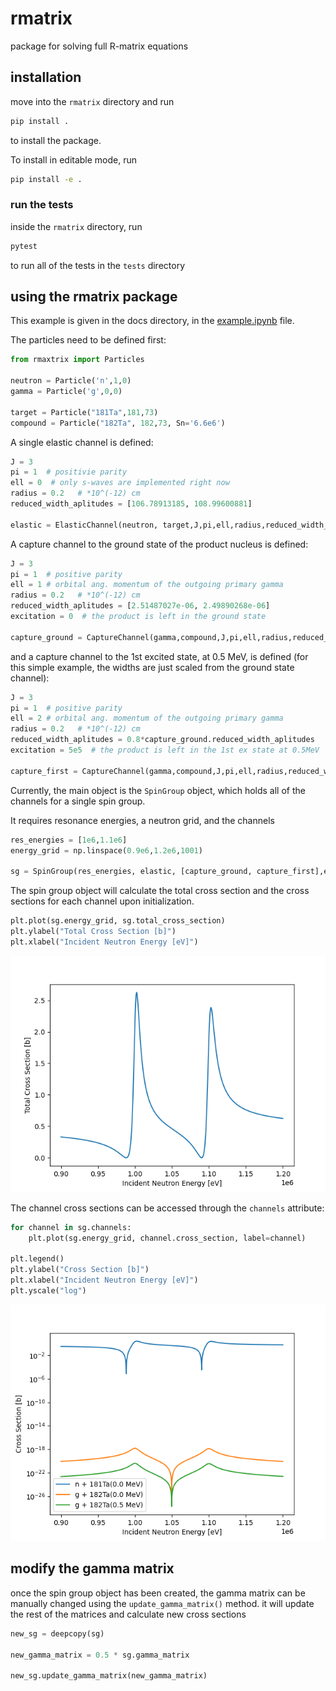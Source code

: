 # rmatrix
package for solving full R-matrix equations


## installation

move into the `rmatrix` directory and run

```bash
pip install .
```

to install the package.

To install in editable mode, run

```bash
pip install -e .
```

### run the tests

inside the `rmatrix` directory, run

```bash
pytest
```

to run all of the tests in the `tests` directory

## using the rmatrix package

This example is given in the docs directory, in the [example.ipynb](docs/example.ipynb) file.

The particles need to be defined first:

```python
from rmaxtrix import Particles

neutron = Particle('n',1,0)
gamma = Particle('g',0,0)

target = Particle("181Ta",181,73)
compound = Particle("182Ta", 182,73, Sn='6.6e6')
```

A single elastic channel is defined:

```python
J = 3
pi = 1  # positivie parity
ell = 0  # only s-waves are implemented right now
radius = 0.2   # *10^(-12) cm 
reduced_width_aplitudes = [106.78913185, 108.99600881]

elastic = ElasticChannel(neutron, target,J,pi,ell,radius,reduced_width_aplitudes)

```

A capture channel to the ground state of the product nucleus is defined:

```python
J = 3
pi = 1  # positive parity
ell = 1 # orbital ang. momentum of the outgoing primary gamma
radius = 0.2   # *10^(-12) cm 
reduced_width_aplitudes = [2.51487027e-06, 2.49890268e-06]
excitation = 0  # the product is left in the ground state 

capture_ground = CaptureChannel(gamma,compound,J,pi,ell,radius,reduced_width_aplitudes, excitation)
```

and a capture channel to the 1st excited state, at 0.5 MeV, is defined (for this simple example, the widths are just scaled from the ground state channel):

```python
J = 3
pi = 1  # positive parity
ell = 2 # orbital ang. momentum of the outgoing primary gamma
radius = 0.2   # *10^(-12) cm 
reduced_width_aplitudes = 0.8*capture_ground.reduced_width_aplitudes
excitation = 5e5  # the product is left in the 1st ex state at 0.5MeV

capture_first = CaptureChannel(gamma,compound,J,pi,ell,radius,reduced_width_aplitudes, excitation)
```

Currently, the main object is the `SpinGroup` object, which holds all of the channels for a single spin group.

It requires resonance energies, a neutron grid, and the channels

```python
res_energies = [1e6,1.1e6]
energy_grid = np.linspace(0.9e6,1.2e6,1001)

sg = SpinGroup(res_energies, elastic, [capture_ground, capture_first],energy_grid)
```

The spin group object will calculate the total cross section and the cross sections for each channel upon initialization.

```python
plt.plot(sg.energy_grid, sg.total_cross_section)
plt.ylabel("Total Cross Section [b]")
plt.xlabel("Incident Neutron Energy [eV]")
```

![alt text](docs/three_channel_total_example.png)

The channel cross sections can be accessed through the `channels` attribute:

```python
for channel in sg.channels:
    plt.plot(sg.energy_grid, channel.cross_section, label=channel)

plt.legend()
plt.ylabel("Cross Section [b]")
plt.xlabel("Incident Neutron Energy [eV]")
plt.yscale("log")
```

![alt text](docs/three_channel_example.png)


## modify the gamma matrix

once the spin group object has been created, the gamma matrix can be manually changed using the `update_gamma_matrix()` method. it will update the rest of the matrices and calculate new cross sections

```python
new_sg = deepcopy(sg)

new_gamma_matrix = 0.5 * sg.gamma_matrix

new_sg.update_gamma_matrix(new_gamma_matrix)
```
